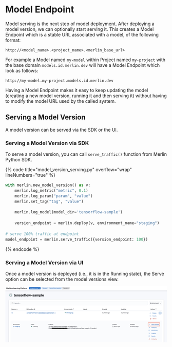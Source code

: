 <!-- page-title: Serving a Model Version -->
<!-- parent-page-title: Deploying a Model -->
# Model Endpoint

Model serving is the next step of model deployment. After deploying a model version, we can optionally start serving it. This creates a Model Endpoint which is a stable URL associated with a model, of the following format:

```
http://<model_name>.<project_name>.<merlin_base_url>
```

For example a Model named `my-model` within Project named `my-project` with the base domain `models.id.merlin.dev` will have a Model Endpoint which look as follows:

```
http://my-model.my-project.models.id.merlin.dev
```

Having a Model Endpoint makes it easy to keep updating the model (creating a new model version, running it and then serving it) without having to modify the model URL used by the called system.

## Serving a Model Version

A model version can be served via the SDK or the UI.

### Serving a Model Version via SDK

To serve a model version, you can call `serve_traffic()` function from Merlin Python SDK.

{% code title="model_version_serving.py" overflow="wrap" lineNumbers="true" %}
```python
with merlin.new_model_version() as v:
    merlin.log_metric("metric", 0.1)
    merlin.log_param("param", "value")
    merlin.set_tag("tag", "value")

    merlin.log_model(model_dir='tensorflow-sample')

    version_endpoint = merlin.deploy(v, environment_name="staging")

# serve 100% traffic at endpoint
model_endpoint = merlin.serve_traffic({version_endpoint: 100})
```
{% endcode %}

### Serving a Model Version via UI

Once a model version is deployed (i.e., it is in the Running state), the Serve option can be selected from the model versions view.

![Serving Model Version](../../../images/serve_model_version.png)